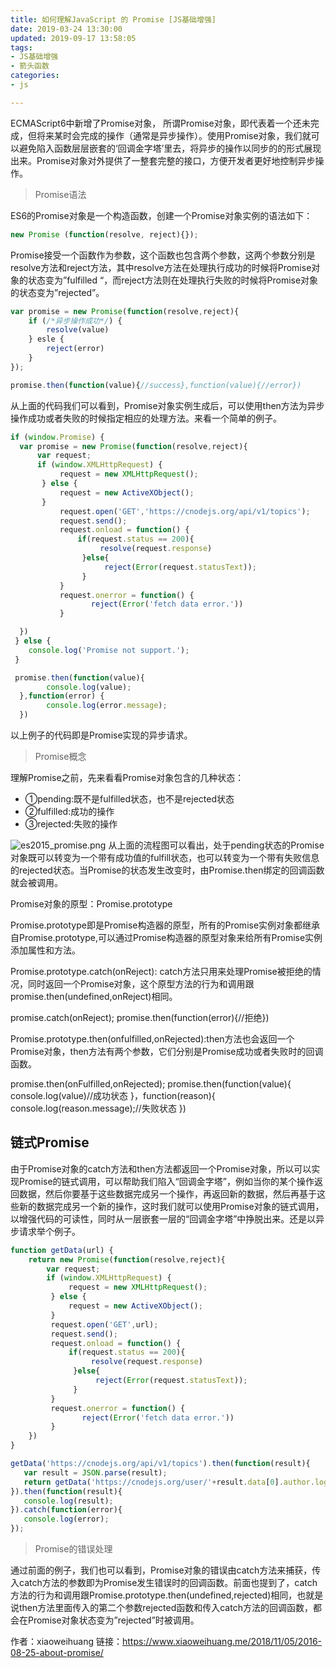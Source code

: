 ```yaml
---
title: 如何理解JavaScript 的 Promise [JS基础增强]
date: 2019-03-24 13:30:00
updated: 2019-09-17 13:58:05
tags: 
- JS基础增强
- 箭头函数
categories: 
- js

---
```

ECMAScript6中新增了Promise对象， 所谓Promise对象，即代表着一个还未完成，但将来某时会完成的操作（通常是异步操作）。使用Promise对象，我们就可以避免陷入函数层层嵌套的‘回调金字塔’里去，将异步的操作以同步的的形式展现出来。Promise对象对外提供了一整套完整的接口，方便开发者更好地控制异步操作。

> Promise语法

ES6的Promise对象是一个构造函数，创建一个Promise对象实例的语法如下：
```javascript
new Promise (function(resolve, reject){});
```
Promise接受一个函数作为参数，这个函数也包含两个参数，这两个参数分别是resolve方法和reject方法，其中resolve方法在处理执行成功的时候将Promise对象的状态变为”fulfilled “，而reject方法则在处理执行失败的时候将Promise对象的状态变为”rejected”。
```javascript
var promise = new Promise(function(resolve,reject){
    if (/*异步操作成功*/) {
        resolve(value)
    } esle {
        reject(error)
    }
});

promise.then(function(value){//success},function(value){//error})
```


<!--more-->


从上面的代码我们可以看到，Promise对象实例生成后，可以使用then方法为异步操作成功或者失败的时候指定相应的处理方法。来看一个简单的例子。
```javascript
if (window.Promise) {
  var promise = new Promise(function(resolve,reject){
      var request;
      if (window.XMLHttpRequest) {
           request = new XMLHttpRequest();
       } else {
           request = new ActiveXObject();
       }
           request.open('GET','https://cnodejs.org/api/v1/topics');
           request.send();
           request.onload = function() {
               if(request.status == 200){
                    resolve(request.response)
                }else{
                     reject(Error(request.statusText));
                }
           }
           request.onerror = function() {
                  reject(Error('fetch data error.'))
           }

  })
 } else {
    console.log('Promise not support.');
 }

 promise.then(function(value){
        console.log(value);
  },function(error) {
        console.log(error.message);
  })
```
以上例子的代码即是Promise实现的异步请求。

> Promise概念

理解Promise之前，先来看看Promise对象包含的几种状态：

- ①pending:既不是fulfilled状态，也不是rejected状态
- ②fulfilled:成功的操作
- ③rejected:失败的操作

![es2015_promise.png][1]
从上面的流程图可以看出，处于pending状态的Promise对象既可以转变为一个带有成功值的fulfill状态，也可以转变为一个带有失败信息的rejected状态。当Promise的状态发生改变时，由Promise.then绑定的回调函数就会被调用。

Promise对象的原型：Promise.prototype

Promise.prototype即是Promise构造器的原型，所有的Promise实例对象都继承自Promise.prototype,可以通过Promise构造器的原型对象来给所有Promise实例添加属性和方法。

Promise.prototype.catch(onReject): catch方法只用来处理Promise被拒绝的情况，同时返回一个Promise对象，这个原型方法的行为和调用跟promise.then(undefined,onReject)相同。

promise.catch(onReject);
promise.then(function(error){//拒绝})

Promise.prototype.then(onfulfilled,onRejected):then方法也会返回一个Promise对象，then方法有两个参数，它们分别是Promise成功或者失败时的回调函数。

promise.then(onFulfilled,onRejected);
promise.then(function(value){
console.log(value)//成功状态
}，function(reason){
console.log(reason.message);//失败状态
})

## 链式Promise
由于Promise对象的catch方法和then方法都返回一个Promise对象，所以可以实现Promise的链式调用，可以帮助我们陷入“回调金字塔”，例如当你的某个操作返回数据，然后你要基于这些数据完成另一个操作，再返回新的数据，然后再基于这些新的数据完成另一个新的操作，这时我们就可以使用Promise对象的链式调用，以增强代码的可读性，同时从一层嵌套一层的“回调金字塔”中挣脱出来。还是以异步请求举个例子。
```javascript
function getData(url) {
    return new Promise(function(resolve,reject){
        var request;
        if (window.XMLHttpRequest) {
             request = new XMLHttpRequest();
         } else {
             request = new ActiveXObject();
         }
         request.open('GET',url);
         request.send();
         request.onload = function() {
             if(request.status == 200){
                  resolve(request.response)
              }else{
                   reject(Error(request.statusText));
              }
         }
         request.onerror = function() {
                reject(Error('fetch data error.'))
         }
    })
}

getData('https://cnodejs.org/api/v1/topics').then(function(result){
   var result = JSON.parse(result);
   return getData('https://cnodejs.org/user/'+result.data[0].author.loginname);//由于浏览器同源策略的原因，这个异步请求是失败的，这里只是示意
}).then(function(result){
   console.log(result);
}).catch(function(error){
   console.log(error);
});
```
> Promise的错误处理

通过前面的例子，我们也可以看到，Promise对象的错误由catch方法来捕获，传入catch方法的参数即为Promise发生错误时的回调函数。前面也提到了，catch方法的行为和调用跟Promise.prototype.then(undefined,rejected)相同，也就是说then方法里面传入的第二个参数rejected函数和传入catch方法的回调函数，都会在Promise对象状态变为”rejected”时被调用。

作者：xiaoweihuang
链接：https://www.xiaoweihuang.me/2018/11/05/2016-08-25-about-promise/


  [1]: https://imgs.gnux.cn/usr/uploads/2019/03/3907595312.png